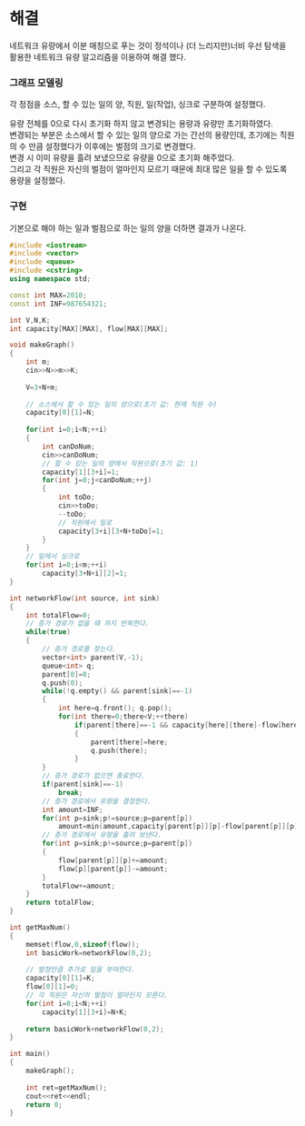 # 해결 
네트워크 유량에서 이분 매칭으로 푸는 것이 정석이나 (더 느리지만)너비 우선 탐색을 활용한 네트워크 유량 알고리즘을 이용하여 해결 했다.     

### 그래프 모델링 
각 정점을 소스, 할 수 있는 일의 양, 직원, 일(작업), 싱크로 구분하여 설정했다.  

유량 전체를 0으로 다시 초기화 하지 않고 변경되는 용량과 유량만 초기화하였다.  
변경되는 부분은 소스에서 할 수 있는 일의 양으로 가는 간선의 용량인데, 초기에는 직원의 수 만큼 설정했다가 이후에는 벌점의 크기로 변경했다.  
변경 시 이미 유량을 흘려 보냈으므로 유량을 0으로 초기화 해주었다.  
그리고 각 직원은 자신의 벌점이 얼마인지 모르기 때문에 최대 많은 일을 할 수 있도록 용량을 설정했다.  

### 구현 
기본으로 해야 하는 일과 벌점으로 하는 일의 양을 더하면 결과가 나온다.  
```c++
#include <iostream>
#include <vector>
#include <queue>
#include <cstring>
using namespace std;

const int MAX=2010;
const int INF=987654321;

int V,N,K;
int capacity[MAX][MAX], flow[MAX][MAX];

void makeGraph()
{
    int m;
    cin>>N>>m>>K;
    
    V=3+N+m;
    
    // 소스에서 할 수 있는 일의 양으로(초기 값: 현재 직원 수)
    capacity[0][1]=N;
    
    for(int i=0;i<N;++i)
    {
        int canDoNum;
        cin>>canDoNum;
        // 할 수 있는 일의 양에서 직원으로(초기 값: 1)
        capacity[1][3+i]=1;
        for(int j=0;j<canDoNum;++j)
        {
            int toDo;
            cin>>toDo;
            --toDo;
            // 직원에서 일로
            capacity[3+i][3+N+toDo]=1;
        }
    }
    // 일에서 싱크로
    for(int i=0;i<m;++i)
        capacity[3+N+i][2]=1;
}

int networkFlow(int source, int sink)
{
    int totalFlow=0;
    // 증가 경로가 없을 때 까지 반복한다.
    while(true)
    {
        // 증가 경로를 찾는다. 
        vector<int> parent(V,-1);
        queue<int> q;
        parent[0]=0;
        q.push(0);
        while(!q.empty() && parent[sink]==-1)
        {
            int here=q.front(); q.pop();
            for(int there=0;there<V;++there)
                if(parent[there]==-1 && capacity[here][there]-flow[here][there]>0)
                {
                    parent[there]=here;
                    q.push(there);
                }
        }
        // 증가 경로가 없으면 종료한다.
        if(parent[sink]==-1)
            break;
        // 증가 경로에서 유량을 결정한다.  
        int amount=INF;
        for(int p=sink;p!=source;p=parent[p])
            amount=min(amount,capacity[parent[p]][p]-flow[parent[p]][p]);
        // 증가 경로에서 유량을 흘려 보낸다.
        for(int p=sink;p!=source;p=parent[p])
        {
            flow[parent[p]][p]+=amount;
            flow[p][parent[p]]-=amount;
        }
        totalFlow+=amount;
    }
    return totalFlow;
}

int getMaxNum()
{
    memset(flow,0,sizeof(flow));
    int basicWork=networkFlow(0,2);
    
    // 벌점만큼 추가로 일을 부여한다.
    capacity[0][1]=K;
    flow[0][1]=0;
    // 각 직원은 자신의 벌점이 얼마인지 모른다.
    for(int i=0;i<N;++i)
        capacity[1][3+i]=N+K;
    
    return basicWork+networkFlow(0,2);
}

int main()
{
    makeGraph();
    
    int ret=getMaxNum();
    cout<<ret<<endl;
    return 0;
}

```
